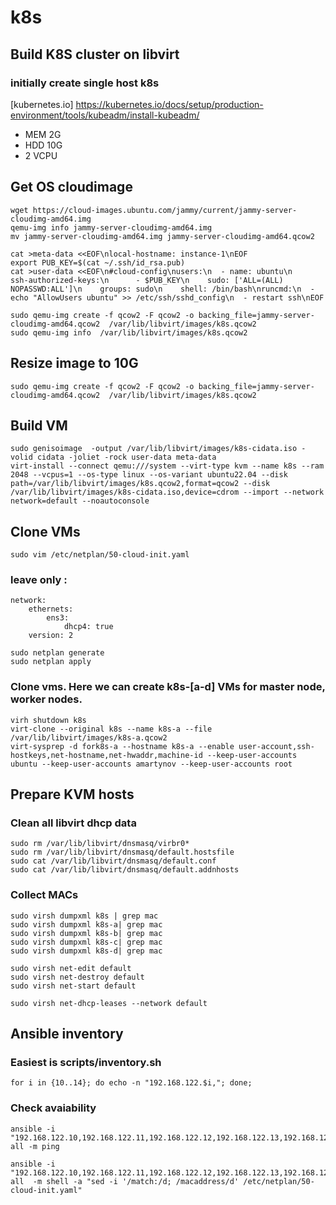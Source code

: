 # k8s
## Build K8S cluster on libvirt
### initially create single host k8s
[kubernetes.io] https://kubernetes.io/docs/setup/production-environment/tools/kubeadm/install-kubeadm/

- MEM 2G 
- HDD 10G 
- 2 VCPU

## Get OS cloudimage
```
wget https://cloud-images.ubuntu.com/jammy/current/jammy-server-cloudimg-amd64.img
qemu-img info jammy-server-cloudimg-amd64.img
mv jammy-server-cloudimg-amd64.img jammy-server-cloudimg-amd64.qcow2

cat >meta-data <<EOF\nlocal-hostname: instance-1\nEOF
export PUB_KEY=$(cat ~/.ssh/id_rsa.pub)
cat >user-data <<EOF\n#cloud-config\nusers:\n  - name: ubuntu\n    ssh-authorized-keys:\n      - $PUB_KEY\n    sudo: ['ALL=(ALL) NOPASSWD:ALL']\n    groups: sudo\n    shell: /bin/bash\nruncmd:\n  - echo "AllowUsers ubuntu" >> /etc/ssh/sshd_config\n  - restart ssh\nEOF

sudo qemu-img create -f qcow2 -F qcow2 -o backing_file=jammy-server-cloudimg-amd64.qcow2  /var/lib/libvirt/images/k8s.qcow2
sudo qemu-img info  /var/lib/libvirt/images/k8s.qcow2
```
## Resize image to 10G 
```
sudo qemu-img create -f qcow2 -F qcow2 -o backing_file=jammy-server-cloudimg-amd64.qcow2  /var/lib/libvirt/images/k8s.qcow2
```
## Build VM
```
sudo genisoimage  -output /var/lib/libvirt/images/k8s-cidata.iso -volid cidata -joliet -rock user-data meta-data
virt-install --connect qemu:///system --virt-type kvm --name k8s --ram 2048 --vcpus=1 --os-type linux --os-variant ubuntu22.04 --disk path=/var/lib/libvirt/images/k8s.qcow2,format=qcow2 --disk /var/lib/libvirt/images/k8s-cidata.iso,device=cdrom --import --network network=default --noautoconsole
```

## Clone VMs
```
sudo vim /etc/netplan/50-cloud-init.yaml
```
### leave only :
```
network:
    ethernets:
        ens3:
            dhcp4: true
    version: 2

sudo netplan generate 
sudo netplan apply
```
### Clone vms. Here we can create k8s-[a-d] VMs for master node, worker nodes. 
```
virh shutdown k8s
virt-clone --original k8s --name k8s-a --file /var/lib/libvirt/images/k8s-a.qcow2
virt-sysprep -d fork8s-a --hostname k8s-a --enable user-account,ssh-hostkeys,net-hostname,net-hwaddr,machine-id --keep-user-accounts ubuntu --keep-user-accounts amartynov --keep-user-accounts root
```
## Prepare KVM hosts
### Clean all libvirt dhcp data
```
sudo rm /var/lib/libvirt/dnsmasq/virbr0*
sudo rm /var/lib/libvirt/dnsmasq/default.hostsfile
sudo cat /var/lib/libvirt/dnsmasq/default.conf
sudo cat /var/lib/libvirt/dnsmasq/default.addnhosts
```
### Collect MACs
```
sudo virsh dumpxml k8s | grep mac
sudo virsh dumpxml k8s-a| grep mac
sudo virsh dumpxml k8s-b| grep mac
sudo virsh dumpxml k8s-c| grep mac
sudo virsh dumpxml k8s-d| grep mac
```
```
sudo virsh net-edit default
sudo virsh net-destroy default
sudo virsh net-start default

sudo virsh net-dhcp-leases --network default
```
## Ansible inventory
### Easiest is scripts/inventory.sh
```
for i in {10..14}; do echo -n "192.168.122.$i,"; done;
```
### Check avaiability
```
ansible -i "192.168.122.10,192.168.122.11,192.168.122.12,192.168.122.13,192.168.122.14," all -m ping
```
```
ansible -i "192.168.122.10,192.168.122.11,192.168.122.12,192.168.122.13,192.168.122.14," all  -m shell -a "sed -i '/match:/d; /macaddress/d' /etc/netplan/50-cloud-init.yaml"
```